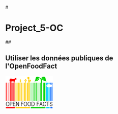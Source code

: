 #<h1>Project_5-OC</h1>
##<h2>Utiliser les données publiques de l'OpenFoodFact</h2> 
![Image of Openfoodfact](Images/Open_Food_Facts_logo.svg.png)

